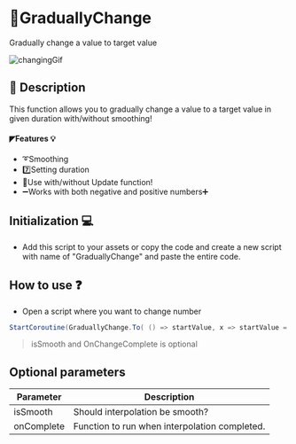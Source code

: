 # 📐GraduallyChange
Gradually change a value to target value

![changingGif](https://user-images.githubusercontent.com/82342866/210085382-59d22fb2-b8e3-427b-b4fd-967673792c1e.gif)


## 📜 Description
This function allows you to gradually change a value to a target value in given duration with/without smoothing!

#### ◤Features 💡
+ ➰Smoothing
+ 7️⃣Setting duration
+ 🙂Use with/without Update function!
+ ➖Works with both negative and positive numbers➕

## Initialization 💻
+ Add this script to your assets or copy the code and create a new script with name of "GraduallyChange" and paste the entire code.

## How to use ❓
+ Open a script where you want to change number
```csharp
StartCoroutine(GraduallyChange.To( () => startValue, x => startValue = x, targetValue, duration, isSmooth, OnChangeComplete ));
```
> isSmooth and OnChangeComplete is optional

## Optional parameters
| Parameter | Description |
| --- | --- |
| isSmooth | Should interpolation be smooth? |
| onComplete | Function to run when interpolation completed. |
